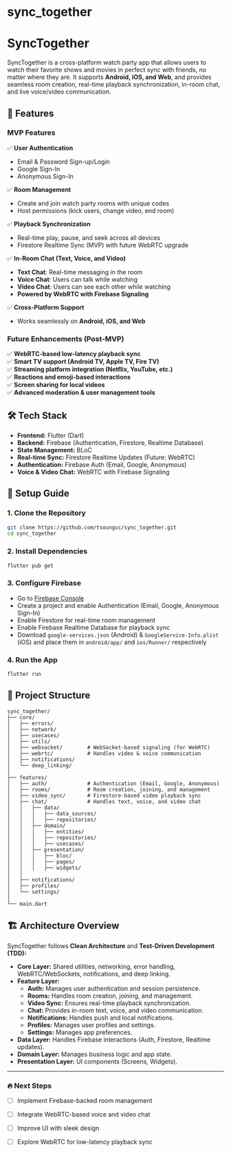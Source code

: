 # sync_together

# SyncTogether

SyncTogether is a cross-platform watch party app that allows users to watch their favorite shows and movies in perfect sync with friends, no matter where they are. It supports **Android, iOS, and Web**, and provides seamless room creation, real-time playback synchronization, in-room chat, and live voice/video communication.

## 🚀 Features

### **MVP Features**
✅ **User Authentication**
- Email & Password Sign-up/Login
- Google Sign-In
- Anonymous Sign-In

✅ **Room Management**
- Create and join watch party rooms with unique codes
- Host permissions (kick users, change video, end room)

✅ **Playback Synchronization**
- Real-time play, pause, and seek across all devices
- Firestore Realtime Sync (MVP) with future WebRTC upgrade

✅ **In-Room Chat (Text, Voice, and Video)**
- **Text Chat**: Real-time messaging in the room
- **Voice Chat**: Users can talk while watching
- **Video Chat**: Users can see each other while watching
- **Powered by WebRTC with Firebase Signaling**

✅ **Cross-Platform Support**
- Works seamlessly on **Android, iOS, and Web**

### **Future Enhancements (Post-MVP)**
✅ **WebRTC-based low-latency playback sync**  
✅ **Smart TV support (Android TV, Apple TV, Fire TV)**  
✅ **Streaming platform integration (Netflix, YouTube, etc.)**  
✅ **Reactions and emoji-based interactions**  
✅ **Screen sharing for local videos**  
✅ **Advanced moderation & user management tools**

## 🛠️ Tech Stack
- **Frontend:** Flutter (Dart)
- **Backend:** Firebase (Authentication, Firestore, Realtime Database)
- **State Management:** BLoC
- **Real-time Sync:** Firestore Realtime Updates (Future: WebRTC)
- **Authentication:** Firebase Auth (Email, Google, Anonymous)
- **Voice & Video Chat:** WebRTC with Firebase Signaling

## 🔧 Setup Guide

### **1. Clone the Repository**
```sh
git clone https://github.com/tsounguc/sync_together.git
cd sync_together
```

### **2. Install Dependencies**
```sh
flutter pub get
```

### **3. Configure Firebase**
- Go to [Firebase Console](https://console.firebase.google.com/)
- Create a project and enable Authentication (Email, Google, Anonymous Sign-In)
- Enable Firestore for real-time room management
- Enable Firebase Realtime Database for playback sync
- Download `google-services.json` (Android) & `GoogleService-Info.plist` (iOS) and place them in `android/app/` and `ios/Runner/` respectively

### **4. Run the App**
```sh
flutter run
```

## 📂 Project Structure
```
sync_together/
├── core/
│   ├── errors/
│   ├── network/
│   ├── usecases/
│   ├── utils/
│   ├── websocket/        # WebSocket-based signaling (for WebRTC)
│   ├── webrtc/           # Handles video & voice communication
│   ├── notifications/
│   └── deep_linking/
│
├── features/
│   ├── auth/             # Authentication (Email, Google, Anonymous)
│   ├── rooms/            # Room creation, joining, and management
│   ├── video_sync/       # Firestore-based video playback sync
│   ├── chat/             # Handles text, voice, and video chat
│   │   ├── data/
│   │   │   ├── data_sources/
│   │   │   ├── repositories/
│   │   ├── domain/
│   │   │   ├── entities/
│   │   │   ├── repositories/
│   │   │   ├── usecases/
│   │   ├── presentation/
│   │   │   ├── bloc/
│   │   │   ├── pages/
│   │   │   ├── widgets/
│   │
│   ├── notifications/
│   ├── profiles/
│   └── settings/
│
└── main.dart
```

## 🏗️ Architecture Overview
SyncTogether follows **Clean Architecture** and **Test-Driven Development (TDD):**
- **Core Layer:** Shared utilities, networking, error handling, WebRTC/WebSockets, notifications, and deep linking.
- **Feature Layer:**
    - **Auth:** Manages user authentication and session persistence.
    - **Rooms:** Handles room creation, joining, and management.
    - **Video Sync:** Ensures real-time playback synchronization.
    - **Chat:** Provides in-room text, voice, and video communication.
    - **Notifications:** Handles push and local notifications.
    - **Profiles:** Manages user profiles and settings.
    - **Settings:** Manages app preferences.
- **Data Layer:** Handles Firebase interactions (Auth, Firestore, Realtime updates).
- **Domain Layer:** Manages business logic and app state.
- **Presentation Layer:** UI components (Screens, Widgets).

[//]: # (## 📜 License)

[//]: # (This project is licensed under the MIT License.)

[//]: # (## 🤝 Contributing)

[//]: # (Contributions are welcome! Open an issue or create a pull request.)

---

### 🔥 **Next Steps**
- [ ] Implement Firebase-backed room management
- [ ] Integrate WebRTC-based voice and video chat
- [ ] Improve UI with sleek design
- [ ] Explore WebRTC for low-latency playback sync

